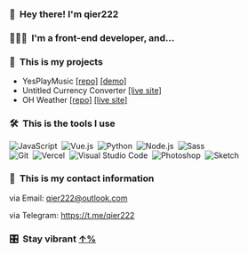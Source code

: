 
### 👋 &nbsp;Hey there! I'm qier222

### 👨🏻‍💻 &nbsp;I'm a front-end developer, and...

### 🧱 &nbsp;This is my projects

- YesPlayMusic [[repo]](https://github.com/qier222/YesPlayMusic) [[demo]](https://music.bluepill.one)
- Untitled Currency Converter [[live site]](https://currency.bluepill.one)
- OH Weather [[repo]](https://github.com/qier222/oh-weather) [[live site]](https://ohweather.bluepill.one)

### 🛠 &nbsp;This is the tools I use

![JavaScript](https://img.shields.io/badge/-JavaScript-333?style=flat&logo=javascript)&nbsp;
![Vue.js](https://img.shields.io/badge/-Vue.js-333?style=flat&logo=vue.js)&nbsp;
![Python](https://img.shields.io/badge/-Python-333?style=flat&logo=python)&nbsp;
![Node.js](https://img.shields.io/badge/-Node.js-333?style=flat&logo=node.js)&nbsp;
![Sass](https://img.shields.io/badge/-Sass-333?style=flat&logo=Sass)&nbsp;\
![Git](https://img.shields.io/badge/-Git-333?style=flat&logo=git)&nbsp;
![Vercel](https://img.shields.io/badge/-Vercel-333?style=flat&logo=vercel)&nbsp;
![Visual Studio Code](https://img.shields.io/badge/-Visual%20Studio%20Code-333?style=flat&logo=visual-studio-code&logoColor=007ACC)&nbsp;
![Photoshop](https://img.shields.io/badge/-Photoshop-333?style=flat&logo=adobe-photoshop)&nbsp;
![Sketch](https://img.shields.io/badge/-Sketch-333?style=flat&logo=sketch)

<!-- ### ⚙️ &nbsp;GitHub Analytics

<p align="center">
<a href="https://github.com/qier222">
  <img height="180em" src="https://github-readme-stats-eight-theta.vercel.app/api?username=qier222&show_icons=true&include_all_commits=true&count_private=true"/>
  <img height="180em" src="https://github-readme-stats-eight-theta.vercel.app/api/top-langs/?username=qier222&layout=compact&langs_count=8"/>
</a>
</p> -->

### 🤙 &nbsp;This is my contact information

via Email: qier222@outlook.com

via Telegram: https://t.me/qier222

### 🎛️ &nbsp;Stay vibrant [↑%](https://stay-vibrant.qier222.com/)

